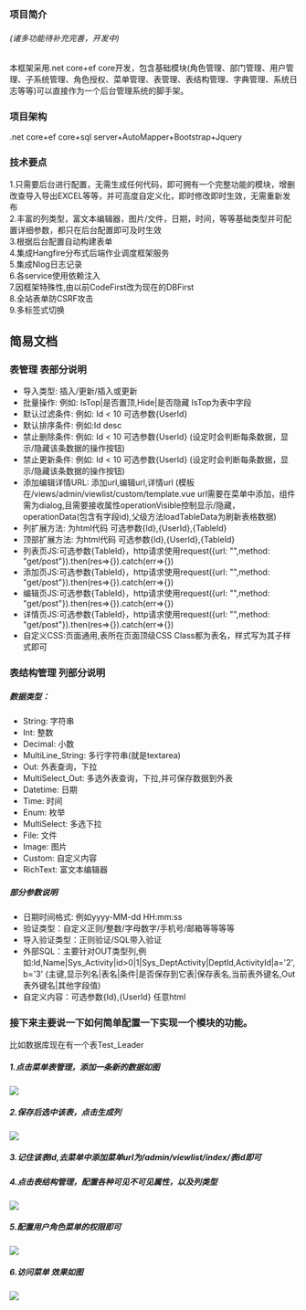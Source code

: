 ### 项目简介
###### (诸多功能待补充完善，开发中)
本框架采用.net core+ef core开发，包含基础模块(角色管理、部门管理、用户管理、子系统管理、角色授权、菜单管理、表管理、表结构管理、字典管理、系统日志等等)可以直接作为一个后台管理系统的脚手架。
### 项目架构
.net core+ef core+sql server+AutoMapper+Bootstrap+Jquery
### 技术要点
1.只需要后台进行配置，无需生成任何代码，即可拥有一个完整功能的模块，增删改查导入导出EXCEL等等，并可高度自定义化，即时修改即时生效，无需重新发布  
2.丰富的列类型，富文本编辑器，图片/文件，日期，时间，等等基础类型并可配置详细参数，都只在后台配置即可及时生效  
3.根据后台配置自动构建表单  
4.集成Hangfire分布式后端作业调度框架服务  
5.集成Nlog日志记录  
6.各service使用依赖注入  
7.因框架特殊性,由以前CodeFirst改为现在的DBFirst  
8.全站表单防CSRF攻击  
9.多标签式切换  

## 简易文档
### 表管理 表部分说明
- 导入类型: 插入/更新/插入或更新  
- 批量操作: 例如: IsTop|是否置顶,Hide|是否隐藏 IsTop为表中字段  
- 默认过滤条件: 例如: Id < 10 可选参数{UserId}  
- 默认排序条件: 例如:Id desc  
- 禁止删除条件: 例如: Id < 10 可选参数{UserId}  (设定时会判断每条数据，显示/隐藏该条数据的操作按钮)
- 禁止更新条件: 例如: Id < 10 可选参数{UserId}  (设定时会判断每条数据，显示/隐藏该条数据的操作按钮)
- 添加编辑详情URL: 添加url,编辑url,详情url (模板在/views/admin/viewlist/custom/template.vue url需要在菜单中添加，组件需为dialog,且需要接收属性operationVisible控制显示/隐藏，operationData(包含有字段id),父级方法loadTableData为刷新表格数据)  
- 列扩展方法: 为html代码 可选参数{Id},{UserId},{TableId}  
- 顶部扩展方法: 为html代码 可选参数{Id},{UserId},{TableId}  
- 列表页JS:可选参数{TableId}，http请求使用request({url: "",method: "get/post"}).then(res=>{}).catch(err=>{})  
- 添加页JS:可选参数{TableId}，http请求使用request({url: "",method: "get/post"}).then(res=>{}).catch(err=>{})  
- 编辑页JS:可选参数{TableId}，http请求使用request({url: "",method: "get/post"}).then(res=>{}).catch(err=>{})  
- 详情页JS:可选参数{TableId}，http请求使用request({url: "",method: "get/post"}).then(res=>{}).catch(err=>{})  
- 自定义CSS:页面通用,表所在页面顶级CSS Class都为表名，样式写为其子样式即可  
### 表结构管理 列部分说明
##### 数据类型：
- String: 字符串
- Int: 整数
- Decimal: 小数
- MultiLine_String: 多行字符串(就是textarea)
- Out: 外表查询，下拉
- MultiSelect_Out: 多选外表查询，下拉,并可保存数据到外表
- Datetime: 日期
- Time: 时间
- Enum: 枚举
- MultiSelect: 多选下拉
- File: 文件
- Image: 图片
- Custom: 自定义内容
- RichText: 富文本编辑器
##### 部分参数说明
- 日期时间格式: 例如yyyy-MM-dd HH:mm:ss  
- 验证类型：自定义正则/整数/字母数字/手机号/邮箱等等等等  
- 导入验证类型：正则验证/SQL带入验证  
- 外部SQL：主要针对OUT类型列,例如:Id,Name|Sys_Activity|id>0|1|Sys_DeptActivity|DeptId,ActivityId|a='2',b='3' (主键,显示列名|表名|条件|是否保存到它表|保存表名,当前表外键名,Out表外键名|其他字段值)  
- 自定义内容：可选参数{Id},{UserId} 任意html  

### 接下来主要说一下如何简单配置一下实现一个模块的功能。
比如数据库现在有一个表Test_Leader
##### 1.点击菜单表管理，添加一条新的数据如图
![](https://i.loli.net/2019/10/30/gbtRwyQvS7VosdJ.png)
##### 2.保存后选中该表，点击生成列
![](https://i.loli.net/2019/10/30/nmP3CJEXDOew6VR.png)
##### 3.记住该表Id,去菜单中添加菜单url为/admin/viewlist/index/表id即可
##### 4.点击表结构管理，配置各种可见不可见属性，以及列类型
![](https://i.loli.net/2019/10/30/ud2Q1Z7EB65Jq4R.png)
##### 5.配置用户角色菜单的权限即可
![](https://i.loli.net/2019/10/30/kP6rznw2EC5cegQ.png)
##### 6.访问菜单 效果如图
![](https://i.loli.net/2019/10/30/wZndUxRQk2oD3FM.png)
